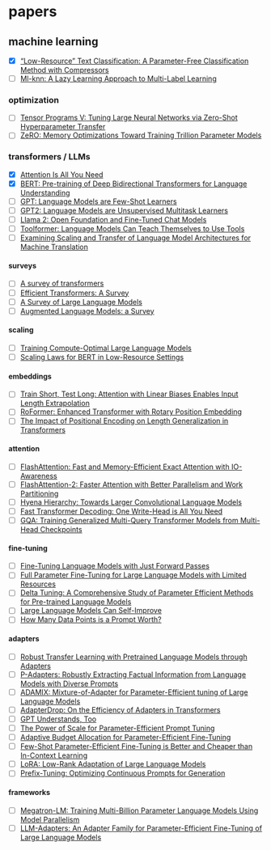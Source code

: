 # papers

## machine learning

 - [x] [“Low-Resource” Text Classification: A Parameter-Free Classification Method with Compressors](https://aclanthology.org/2023.findings-acl.426/)
 - [ ] [Ml-knn: A Lazy Learning Approach to Multi-Label Learning](https://cs.nju.edu.cn/zhouzh/zhouzh.files/publication/pr07.pdf)

### optimization

 - [ ] [Tensor Programs V: Tuning Large Neural Networks via Zero-Shot Hyperparameter Transfer](https://arxiv.org/pdf/2203.03466.pdf)
 - [ ] [ZeRO: Memory Optimizations Toward Training Trillion Parameter Models](https://arxiv.org/abs/1910.02054)

### transformers / LLMs

 - [x] [Attention Is All You Need](https://arxiv.org/abs/1706.03762)
 - [x] [BERT: Pre-training of Deep Bidirectional Transformers for Language Understanding](https://arxiv.org/abs/1810.04805)
 - [ ] [GPT: Language Models are Few-Shot Learners](https://arxiv.org/abs/2005.14165)
 - [ ] [GPT2: Language Models are Unsupervised Multitask Learners](https://d4mucfpksywv.cloudfront.net/better-language-models/language-models.pdf)
 - [ ] [Llama 2: Open Foundation and Fine-Tuned Chat Models](https://scontent-fra3-1.xx.fbcdn.net/v/t39.2365-6/10000000_662098952474184_2584067087619170692_n.pdf?_nc_cat=105&ccb=1-7&_nc_sid=3c67a6&_nc_ohc=qhK-ahCbkBMAX-aOz9J&_nc_ht=scontent-fra3-1.xx&oh=00_AfDLDaEewnAZWDbP-GGxfz1KwBfX25hMX_2MD2KcOLZmow&oe=64BE66FF)
 - [ ] [Toolformer: Language Models Can Teach Themselves to Use Tools](https://arxiv.org/abs/2302.04761)
 - [ ] [Examining Scaling and Transfer of Language Model Architectures for Machine Translation](https://arxiv.org/abs/2202.00528)

#### surveys
  
 - [ ] [A survey of transformers](https://www.sciencedirect.com/science/article/pii/S2666651022000146)
 - [ ] [Efficient Transformers: A Survey](https://dl.acm.org/doi/pdf/10.1145/3530811)
 - [ ] [A Survey of Large Language Models](https://arxiv.org/abs/2303.18223)
 - [ ] [Augmented Language Models: a Survey](https://arxiv.org/pdf/2302.07842.pdf)

#### scaling

 - [ ] [Training Compute-Optimal Large Language Models](https://arxiv.org/abs/2203.15556)
 - [ ] [Scaling Laws for BERT in Low-Resource Settings](https://aclanthology.org/2023.findings-acl.492.pdf)

#### embeddings

 - [ ] [Train Short, Test Long: Attention with Linear Biases Enables Input Length Extrapolation](https://arxiv.org/abs/2108.12409v2)
 - [ ] [RoFormer: Enhanced Transformer with Rotary Position Embedding](https://arxiv.org/abs/2104.09864v4)
 - [ ] [The Impact of Positional Encoding on Length Generalization in Transformers](https://arxiv.org/abs/2305.19466)

#### attention

 - [ ] [FlashAttention: Fast and Memory-Efficient Exact Attention with IO-Awareness](https://arxiv.org/pdf/2205.14135.pdf)
 - [ ] [FlashAttention-2: Faster Attention with Better Parallelism and Work Partitioning](https://arxiv.org/pdf/2307.08691.pdf)
 - [ ] [Hyena Hierarchy: Towards Larger Convolutional Language Models](https://arxiv.org/pdf/2302.10866.pdf)
 - [ ] [Fast Transformer Decoding: One Write-Head is All You Need](https://arxiv.org/abs/1911.02150)
 - [ ] [GQA: Training Generalized Multi-Query Transformer Models from Multi-Head Checkpoints](https://arxiv.org/abs/2305.13245)

#### fine-tuning

 - [ ] [Fine-Tuning Language Models with Just Forward Passes](https://arxiv.org/pdf/2305.17333.pdf)
 - [ ] [Full Parameter Fine-Tuning for Large Language Models with Limited Resources](https://arxiv.org/pdf/2306.09782.pdf)
 - [ ] [Delta Tuning: A Comprehensive Study of Parameter Efficient Methods for Pre-trained Language Models](https://arxiv.org/abs/2203.06904)
 - [ ] [Large Language Models Can Self-Improve](https://arxiv.org/abs/2210.11610)
 - [ ] [How Many Data Points is a Prompt Worth?](https://arxiv.org/abs/2103.08493)

#### adapters

 - [ ] [Robust Transfer Learning with Pretrained Language Models through Adapters](https://arxiv.org/pdf/2108.02340.pdf)
 - [ ] [P-Adapters: Robustly Extracting Factual Information from Language Models with Diverse Prompts](https://arxiv.org/pdf/2110.07280.pdf)
 - [ ] [ADAMIX: Mixture-of-Adapter for Parameter-Efficient tuning of Large Language Models](https://www.microsoft.com/en-us/research/uploads/prod/2022/05/Mixture_of_Adapters-628fa6a57efd3.pdf)
 - [ ] [AdapterDrop: On the Efficiency of Adapters in Transformers](https://aclanthology.org/2021.emnlp-main.626.pdf)
 - [ ] [GPT Understands, Too](https://arxiv.org/abs/2103.10385)
 - [ ] [The Power of Scale for Parameter-Efficient Prompt Tuning](https://arxiv.org/abs/2104.08691)
 - [ ] [Adaptive Budget Allocation for Parameter-Efficient Fine-Tuning](https://arxiv.org/abs/2303.10512)
 - [ ] [Few-Shot Parameter-Efficient Fine-Tuning is Better and Cheaper than In-Context Learning](https://arxiv.org/abs/2205.05638)
 - [ ] [LoRA: Low-Rank Adaptation of Large Language Models](https://arxiv.org/abs/2106.09685)
 - [ ] [Prefix-Tuning: Optimizing Continuous Prompts for Generation](https://aclanthology.org/2021.acl-long.353/)

#### frameworks

 - [ ] [Megatron-LM: Training Multi-Billion Parameter Language Models Using Model Parallelism](https://arxiv.org/abs/1909.08053)
 - [ ] [LLM-Adapters: An Adapter Family for Parameter-Efficient Fine-Tuning of Large Language Models](https://arxiv.org/pdf/2304.01933.pdf)
